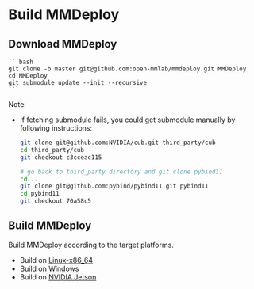 # Build MMDeploy

## Download MMDeploy

    ```bash
    git clone -b master git@github.com:open-mmlab/mmdeploy.git MMDeploy
    cd MMDeploy
    git submodule update --init --recursive
    ```

Note:

  - If fetching submodule fails, you could get submodule manually by following instructions:

      ```bash
      git clone git@github.com:NVIDIA/cub.git third_party/cub
      cd third_party/cub
      git checkout c3cceac115

      # go back to third_party directory and git clone pybind11
      cd ..
      git clone git@github.com:pybind/pybind11.git pybind11
      cd pybind11
      git checkout 70a58c5
      ```

## Build MMDeploy
Build MMDeploy according to the target platforms.
- Build on [Linux-x86_64](build/linux.md)
- Build on [Windows](build/windows.md)
- Build on [NVIDIA Jetson](tutorials/how_to_install_mmdeploy_on_jetsons.md)
